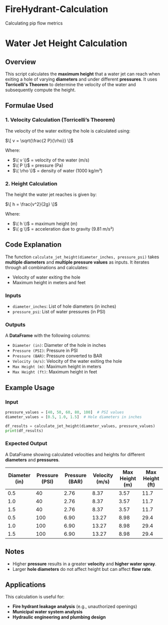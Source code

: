 # FireHydrant-Calculation
Calculating pip flow metrics
# Water Jet Height Calculation

## Overview
This script calculates the **maximum height** that a water jet can reach when exiting a hole of varying **diameters** and under different **pressures**. It uses **Torricelli's Theorem** to determine the velocity of the water and subsequently compute the height.

## Formulae Used
### 1. **Velocity Calculation (Torricelli’s Theorem)**
The velocity of the water exiting the hole is calculated using:

$\[ v = \sqrt{\frac{2 P}{\rho}} \]$

Where:
- $\( v \)$ = velocity of the water (m/s)
- $\( P \)$ = pressure (Pa)
- $\( \rho \)$ = density of water (1000 kg/m³)

### 2. **Height Calculation**
The height the water jet reaches is given by:

$\[ h = \frac{v^2}{2g} \]$

Where:
- $\( h \)$ = maximum height (m)
- $\( g \)$ = acceleration due to gravity (9.81 m/s²)

## Code Explanation
The function `calculate_jet_height(diameter_inches, pressure_psi)` takes **multiple diameters** and **multiple pressure values** as inputs. It iterates through all combinations and calculates:
- Velocity of water exiting the hole
- Maximum height in meters and feet

### **Inputs**
- `diameter_inches`: List of hole diameters (in inches)
- `pressure_psi`: List of water pressures (in PSI)

### **Outputs**
A **DataFrame** with the following columns:
- `Diameter (in)`: Diameter of the hole in inches
- `Pressure (PSI)`: Pressure in PSI
- `Pressure (BAR)`: Pressure converted to BAR
- `Velocity (m/s)`: Velocity of the water exiting the hole
- `Max Height (m)`: Maximum height in meters
- `Max Height (ft)`: Maximum height in feet

## Example Usage
### Input
```python
pressure_values = [40, 50, 60, 80, 100]  # PSI values
diameter_values = [0.5, 1.0, 1.5]  # Hole diameters in inches

df_results = calculate_jet_height(diameter_values, pressure_values)
print(df_results)
```

### Expected Output
A DataFrame showing calculated velocities and heights for different **diameters** and **pressures**.

| Diameter (in) | Pressure (PSI) | Pressure (BAR) | Velocity (m/s) | Max Height (m) | Max Height (ft) |
|--------------|--------------|--------------|--------------|--------------|--------------|
| 0.5          | 40           | 2.76         | 8.37         | 3.57         | 11.7         |
| 1.0          | 40           | 2.76         | 8.37         | 3.57         | 11.7         |
| 1.5          | 40           | 2.76         | 8.37         | 3.57         | 11.7         |
| 0.5          | 100          | 6.90         | 13.27        | 8.98         | 29.4         |
| 1.0          | 100          | 6.90         | 13.27        | 8.98         | 29.4         |
| 1.5          | 100          | 6.90         | 13.27        | 8.98         | 29.4         |

## Notes
- Higher **pressure** results in a greater **velocity** and **higher water spray**.
- Larger **hole diameters** do not affect height but can affect **flow rate**.

## Applications
This calculation is useful for:
- **Fire hydrant leakage analysis** (e.g., unauthorized openings)
- **Municipal water system analysis**
- **Hydraulic engineering and plumbing design**

